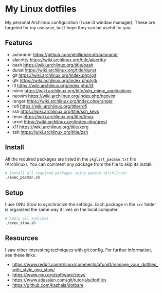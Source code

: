# My Linux dotfiles

My personal Archlinux configuration (I use i3 window manager).
These are targeted for my usecase, but I hope they can be useful for you.

## Features

- autorandr <https://github.com/phillipberndt/autorandr>
- alacritty <https://wiki.archlinux.org/title/alacritty>
- bash <https://wiki.archlinux.org/title/bash>
- dunst <https://wiki.archlinux.org/title/dunst>
- git <https://wiki.archlinux.org/index.php/git>
- gtk <https://wiki.achlinux.org/index.php/gtk>
- i3 <https://wiki.archlinux.org/index.php/i3>
- mime <https://wiki.archlinux.org/title/xdg_mime_applications>
- neovim <https://wiki.archlinux.org/index.php/neovim>
- ranger <https://wiki.archlinux.org/index.php/ranger>
- rofi <https://wiki.archlinux.org/title/rofi>
- ssh <https://wiki.archlinux.org/title/ssh_keys>
- tmux <https://wiki.archlinux.org/title/tmux>
- urxvt <https://wiki.archlinux.org/index.php/urxvt>
- x11 <https://wiki.archlinux.org/title/xorg>
- zsh <https://wiki.archlinux.org/title/zsh>

## Install

All the required packages are listed in the `pkglist_pacman.txt` file (Archlinux).
You can comment any package from the file to skip its install.

```bash
# Install all required packages using pacman (Archlinux)
./exec_pacman.sh
```

## Setup

I use GNU Stow to synchronize the settings.
Each package in the `src` folder is organized the same way it lives on the local computer.

```bash
# Apply all symlinks
./exec_stow.sh
```

## Resources

I saw other interesting techniques with git config. For further information, see these links:

- <https://www.reddit.com/r/linux/comments/afund1/manage_your_dotfiles_with_style_gnu_stow/>
- <https://www.gnu.org/software/stow/>
- <https://www.atlassian.com/git/tutorials/dotfiles>
- <https://github.com/kazhala/dotbare>

